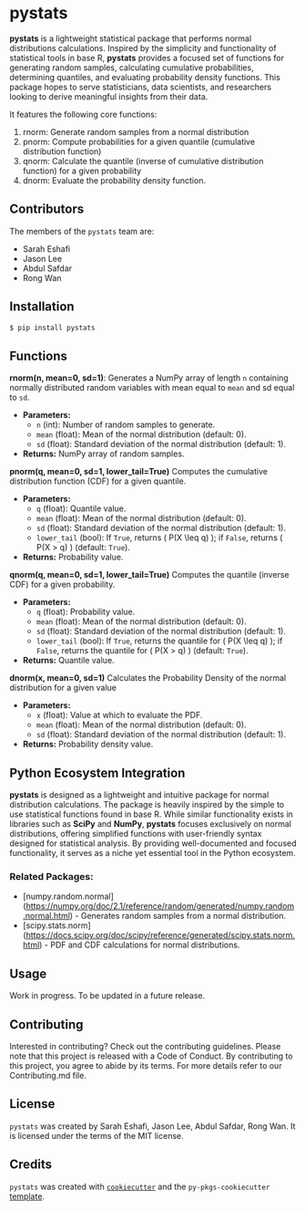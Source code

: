 # pystats

**pystats** is a lightweight statistical package that performs normal distributions calculations. Inspired by the simplicity and functionality of statistical tools in base R, **pystats** provides a focused set of functions for generating random samples, calculating cumulative probabilities, determining quantiles, and evaluating probability density functions. This package hopes to serve statisticians, data scientists, and researchers looking to derive meaningful insights from their data.

It features the following core functions:
1. rnorm: Generate random samples from a normal distribution
2. pnorm: Compute probabilities for a given quantile (cumulative distribution function)
3. qnorm: Calculate the quantile (inverse of cumulative distribution function) for a given probability
4. dnorm: Evaluate the probability density function.

## Contributors
The members of the `pystats` team are:
- Sarah Eshafi
- Jason Lee
- Abdul Safdar
- Rong Wan

## Installation

```bash
$ pip install pystats
```

## Functions

**rnorm(n, mean=0, sd=1)**: 
Generates a NumPy array of length `n` containing normally distributed random variables with mean equal to  `mean` and sd equal to `sd`.

- **Parameters:**
  - `n` (int): Number of random samples to generate.
  - `mean` (float): Mean of the normal distribution (default: 0).
  - `sd` (float): Standard deviation of the normal distribution (default: 1).
- **Returns:** NumPy array of random samples.

**pnorm(q, mean=0, sd=1, lower_tail=True)**
Computes the cumulative distribution function (CDF) for a given quantile.

- **Parameters:**
  - `q` (float): Quantile value.
  - `mean` (float): Mean of the normal distribution (default: 0).
  - `sd` (float): Standard deviation of the normal distribution (default: 1).
  - `lower_tail` (bool): If `True`, returns \( P(X \leq q) \); if `False`, returns \( P(X > q) \) (default: `True`).
- **Returns:** Probability value.

**qnorm(q, mean=0, sd=1, lower_tail=True)**
Computes the quantile (inverse CDF) for a given probability.

- **Parameters:**
  - `q` (float): Probability value.
  - `mean` (float): Mean of the normal distribution (default: 0).
  - `sd` (float): Standard deviation of the normal distribution (default: 1).
  - `lower_tail` (bool): If `True`, returns the quantile for \( P(X \leq q) \); if `False`, returns the quantile for \( P(X > q) \) (default: `True`).
- **Returns:** Quantile value.

**dnorm(x, mean=0, sd=1)**
Calculates the Probability Density of the normal distribution for a given value

- **Parameters:**
  - `x` (float): Value at which to evaluate the PDF.
  - `mean` (float): Mean of the normal distribution (default: 0).
  - `sd` (float): Standard deviation of the normal distribution (default: 1).
- **Returns:** Probability density value.

## Python Ecosystem Integration
**pystats** is designed as a lightweight and intuitive package for normal distribution calculations. The package is heavily inspired by the simple to use statistical functions found in base R. While similar functionality exists in libraries such as **SciPy** and **NumPy**, **pystats** focuses exclusively on normal distributions, offering simplified functions with user-friendly syntax designed for statistical analysis. By providing well-documented and focused functionality, it serves as a niche yet essential tool in the Python ecosystem.

### Related Packages:
- [numpy.random.normal] (https://numpy.org/doc/2.1/reference/random/generated/numpy.random.normal.html) - Generates random samples from a normal distribution.
- [scipy.stats.norm] (https://docs.scipy.org/doc/scipy/reference/generated/scipy.stats.norm.html) - PDF and CDF calculations for normal distributions.

## Usage
Work in progress. To be updated in a future release.

## Contributing

Interested in contributing? Check out the contributing guidelines. Please note that this project is released with a Code of Conduct. By contributing to this project, you agree to abide by its terms. For more details refer to our Contributing.md file.

## License

`pystats` was created by Sarah Eshafi, Jason Lee, Abdul Safdar, Rong Wan. It is licensed under the terms of the MIT license.

## Credits

`pystats` was created with [`cookiecutter`](https://cookiecutter.readthedocs.io/en/latest/) and the `py-pkgs-cookiecutter` [template](https://github.com/py-pkgs/py-pkgs-cookiecutter).
